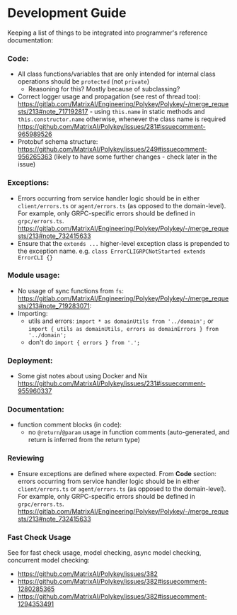 # Development Guide

Keeping a list of things to be integrated into programmer's reference documentation:

### Code:

- All class functions/variables that are only intended for internal class operations should be `protected` (not `private`)
  - Reasoning for this? Mostly because of subclassing?
- Correct logger usage and propagation (see rest of thread too): https://gitlab.com/MatrixAI/Engineering/Polykey/Polykey/-/merge_requests/213#note_717192817 - using `this.name` in static methods and `this.constructor.name` otherwise, whenever the class name is required https://github.com/MatrixAI/Polykey/issues/281#issuecomment-965989526
- Protobuf schema structure: https://github.com/MatrixAI/Polykey/issues/249#issuecomment-956265363 (likely to have some further changes - check later in the issue)

### Exceptions:

- Errors occurring from service handler logic should be in either `client/errors.ts` or `agent/errors.ts` (as opposed to the domain-level). For example, only GRPC-specific errors should be defined in `grpc/errors.ts`. https://gitlab.com/MatrixAI/Engineering/Polykey/Polykey/-/merge_requests/213#note_732415633
- Ensure that the `extends ...` higher-level exception class is prepended to the exception name. e.g. `class ErrorCLIGRPCNotStarted extends ErrorCLI {}`

### Module usage:

- No usage of sync functions from `fs`: https://gitlab.com/MatrixAI/Engineering/Polykey/Polykey/-/merge_requests/213#note_719283071:
- Importing:
  - utils and errors: `import * as domainUtils from '../domain';` or `import { utils as domainUtils, errors as domainErrors } from '../domain';`
  - don't do `import { errors } from '.';`

### Deployment:

- Some gist notes about using Docker and Nix https://github.com/MatrixAI/Polykey/issues/231#issuecomment-955960337

### Documentation:

- function comment blocks (in code):
  - no `@return`/`@param` usage in function comments (auto-generated, and return is inferred from the return type)

### Reviewing

- Ensure exceptions are defined where expected. From **Code** section: errors occurring from service handler logic should be in either `client/errors.ts` or `agent/errors.ts` (as opposed to the domain-level). For example, only GRPC-specific errors should be defined in `grpc/errors.ts`. https://gitlab.com/MatrixAI/Engineering/Polykey/Polykey/-/merge_requests/213#note_732415633

### Fast Check Usage

See for fast check usage, model checking, async model checking, concurrent model checking:

- https://github.com/MatrixAI/Polykey/issues/382
- https://github.com/MatrixAI/Polykey/issues/382#issuecomment-1280285365
- https://github.com/MatrixAI/Polykey/issues/382#issuecomment-1294353491
